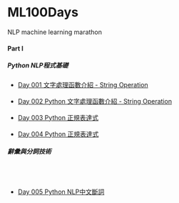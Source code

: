 # ML100Days
NLP machine learning marathon
#### Part I
##### Python NLP程式基礎
- [Day 001 文字處理函數介紹 - String Operation](https://github.com/gueiyajhang/ML100Days/blob/main/homework/Day1-%20String%20operation%E4%BD%9C%E6%A5%AD.ipynb) 
<br><br>
- [Day 002 Python 文字處理函數介紹 - String Operation](https://github.com/gueiyajhang/ML100Days/blob/main/homework/Day2-%20String%20operation%E4%BD%9C%E6%A5%AD.ipynb) 
<br><br>
- [Day 003 Python 正規表達式](https://github.com/gueiyajhang/ML100Days/blob/main/homework/Day3_Regex_%E4%BD%9C%E6%A5%AD.ipynb) 
<br><br>
- [Day 004 Python 正規表達式](https://github.com/gueiyajhang/ML100Days/blob/main/homework/Day4-%20Python_regular_expression_%E4%BD%9C%E6%A5%AD.ipynb) 
##### 辭彙與分詞技術
<br><br>
- [Day 005 Python NLP中文斷詞](https://github.com/gueiyajhang/ML100Days/blob/main/homework/Day5-%20%E6%96%B7%E8%A9%9E%E4%BD%9C%E6%A5%AD.ipynb) 